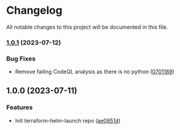 # Changelog

All notable changes to this project will be documented in this file.

### [1.0.1](https://github.com/wandb/terraform-helm-launch/compare/v1.0.0...v1.0.1) (2023-07-12)


### Bug Fixes

* Remove failing CodeQL analysis as there is no python ([0701189](https://github.com/wandb/terraform-helm-launch/commit/0701189d4e66732f725140a46c963a2b4ddf7fd8))

## 1.0.0 (2023-07-11)


### Features

* Init terraform-helm-launch repo ([ae0851d](https://github.com/wandb/terraform-helm-launch/commit/ae0851d144f5f7db88d83eb00034bba3328d1673))
